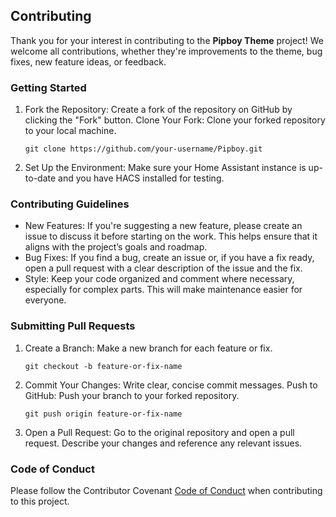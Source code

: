 ## Contributing
Thank you for your interest in contributing to the **Pipboy Theme** project! We welcome all contributions, whether they're improvements to the theme, bug fixes, new feature ideas, or feedback.

### Getting Started
1. Fork the Repository: Create a fork of the repository on GitHub by clicking the "Fork" button.
Clone Your Fork: Clone your forked repository to your local machine.
    ```
    git clone https://github.com/your-username/Pipboy.git
    ```
2. Set Up the Environment: Make sure your Home Assistant instance is up-to-date and you have HACS installed for testing.

### Contributing Guidelines
- New Features: If you're suggesting a new feature, please create an issue to discuss it before starting on the work. This helps ensure that it aligns with the project’s goals and roadmap.
- Bug Fixes: If you find a bug, create an issue or, if you have a fix ready, open a pull request with a clear description of the issue and the fix.
- Style: Keep your code organized and comment where necessary, especially for complex parts. This will make maintenance easier for everyone.

### Submitting Pull Requests
1. Create a Branch: Make a new branch for each feature or fix.
    ```
    git checkout -b feature-or-fix-name
    ```
2. Commit Your Changes: Write clear, concise commit messages.
Push to GitHub: Push your branch to your forked repository.
    ```
    git push origin feature-or-fix-name
    ```
3. Open a Pull Request: Go to the original repository and open a pull request. Describe your changes and reference any relevant issues.
### Code of Conduct
Please follow the Contributor Covenant [Code of Conduct](https://github.com/biofects/pipboy/blob/main/CODE_OF_CONDUCT.md) when contributing to this project.
